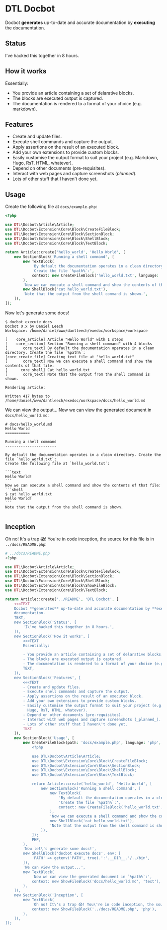 DTL Docbot
==========

Docbot **generates** up-to-date and accurate documentation by **executing** the
documentation.

Status
------

I've hacked this together in 8 hours.

How it works
------------

Essentially:

- You provide an article containing a set of delarative blocks.
- The blocks are executed output is captured.
- The documentation is rendered to a format of your choice (e.g. markdown).

Features
--------

- Create and update files.
- Execute shell commands and capture the output.
- Apply assertions on the result of an executed block.
- Add your own extensions to provide custom blocks.
- Easily customise the output format to suit your project (e.g. Markdown,
  Hugo, RsT, HTML, whatever).
- Depend on other documents (pre-requisites).
- Interact with web pages and capture screenshots (_planned_).
- Lots of other stuff that I haven\'t done yet.

Usage
-----

Create the following file at `docs/example.php`:

```php
<?php

use DTL\Docbot\Article\Article;
use DTL\Docbot\Extension\Core\Block\CreateFileBlock;
use DTL\Docbot\Extension\Core\Block\SectionBlock;
use DTL\Docbot\Extension\Core\Block\ShellBlock;
use DTL\Docbot\Extension\Core\Block\TextBlock;

return Article::create('hello_world', 'Hello World', [
    new SectionBlock('Running a shell command', [
        new TextBlock(
            'By default the documentation operates in a clean directory. ' .
            'Create the file `%path%`:',
            context: new CreateFileBlock('hello_world.txt', language: 'text', content: 'Hello World!'),
        ),
        'Now we can execute a shell command and show the contents of that file:',
        new ShellBlock('cat hello_world.txt'),
        'Note that the output from the shell command is shown.',
    ]),
]);
```
Now let's generate some docs!
```shell
$ docbot execute docs
Docbot 0.x by Daniel Leech
Workspace: /home/daniel/www/dantleech/exedoc/workspace/workspace

[    core_article] Article "Hello World" with 1 steps
[    core_section] Section "Running a shell command" with 4 blocks
[       core_text] By default the documentation operates in a clean directory. Create the file `%path%`:
[core_create_file] Creating text file at "hello_world.txt"
[       core_text] Now we can execute a shell command and show the contents of that file:
[      core_shell] Cat hello_world.txt
[       core_text] Note that the output from the shell command is shown.

Rendering article:

Written 417 bytes to /home/daniel/www/dantleech/exedoc/workspace/docs/hello_world.md

```
We can view the output...
Now we can view the generated document in `docs/hello_world.md`:
``````text
# docs/hello_world.md
Hello World
===========

Running a shell command
-----------------------

By default the documentation operates in a clean directory. Create the file `hello_world.txt`:
Create the following file at `hello_world.txt`:

```text
Hello World!
```
Now we can execute a shell command and show the contents of that file:
```shell
$ cat hello_world.txt
Hello World!
```
Note that the output from the shell command is shown.


``````

Inception
---------

Oh no! It's a trap 😱! You're in code inception, the source for this file is in `../docs/README.php`:
``````php
# ../docs/README.php
<?php

use DTL\Docbot\Article\Article;
use DTL\Docbot\Extension\Core\Block\CreateFileBlock;
use DTL\Docbot\Extension\Core\Block\SectionBlock;
use DTL\Docbot\Extension\Core\Block\ShellBlock;
use DTL\Docbot\Extension\Core\Block\ShowFileBlock;
use DTL\Docbot\Extension\Core\Block\TextBlock;

return Article::create('../README', 'DTL Docbot', [
    <<<TEXT
    Docbot **generates** up-to-date and accurate documentation by **executing** the
    documentation.
    TEXT,
    new SectionBlock('Status', [
        'I\'ve hacked this together in 8 hours.',
    ]),
    new SectionBlock('How it works', [
        <<<TEXT
        Essentially:

        - You provide an article containing a set of delarative blocks.
        - The blocks are executed output is captured.
        - The documentation is rendered to a format of your choice (e.g. markdown).
        TEXT,
    ]),
    new SectionBlock('Features', [
        <<<TEXT
        - Create and update files.
        - Execute shell commands and capture the output.
        - Apply assertions on the result of an executed block.
        - Add your own extensions to provide custom blocks.
        - Easily customise the output format to suit your project (e.g. Markdown,
          Hugo, RsT, HTML, whatever).
        - Depend on other documents (pre-requisites).
        - Interact with web pages and capture screenshots (_planned_).
        - Lots of other stuff that I haven\'t done yet.
        TEXT
    ]),
    new SectionBlock('Usage', [
        new CreateFileBlock(path: 'docs/example.php', language: 'php', content: <<<'PHP'
            <?php

            use DTL\Docbot\Article\Article;
            use DTL\Docbot\Extension\Core\Block\CreateFileBlock;
            use DTL\Docbot\Extension\Core\Block\SectionBlock;
            use DTL\Docbot\Extension\Core\Block\ShellBlock;
            use DTL\Docbot\Extension\Core\Block\TextBlock;

            return Article::create('hello_world', 'Hello World', [
                new SectionBlock('Running a shell command', [
                    new TextBlock(
                        'By default the documentation operates in a clean directory. ' .
                        'Create the file `%path%`:',
                        context: new CreateFileBlock('hello_world.txt', language: 'text', content: 'Hello World!'),
                    ),
                    'Now we can execute a shell command and show the contents of that file:',
                    new ShellBlock('cat hello_world.txt'),
                    'Note that the output from the shell command is shown.',
                ]),
            ]);
            PHP,
        ),
        'Now let\'s generate some docs!',
        new ShellBlock('docbot execute docs', env: [
            'PATH' => getenv('PATH', true).':'.__DIR__.'/../bin',
        ]),
        'We can view the output...',
        new TextBlock(
            'Now we can view the generated document in `%path%`:',
            context: new ShowFileBlock('docs/hello_world.md', 'text'),
        ),
    ]),
    new SectionBlock('Inception', [
        new TextBlock(
            'Oh no! It\'s a trap 😱! You\'re in code inception, the source for this file is in `%path%`:',
            context: new ShowFileBlock('../docs/README.php', 'php'),
        ),
    ]),
]);

``````

